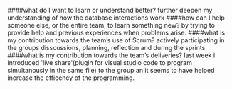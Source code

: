 ####what do I want to learn or understand better?
further deepen my understanding of how the database interactions work
####how can I help someone else, or the entire team, to learn something new?
by trying to provide help and previous experiences when problems arise.	
####what is my contribution towards the team’s use of Scrum?
actively participating in the groups disscussions, planning, reflection and during the sprints
####what is my contribution towards the team’s deliveries?
last week i introduced 'live share'(plugin for visual studio code to program simultanously in the same file) to the group an it seems to have helped increase the efficency of the programming.

